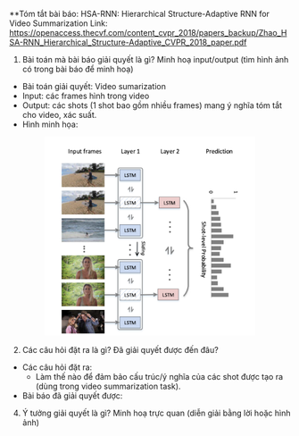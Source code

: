 **Tóm tắt bài báo: HSA-RNN: Hierarchical Structure-Adaptive RNN for Video Summarization
Link: https://openaccess.thecvf.com/content_cvpr_2018/papers_backup/Zhao_HSA-RNN_Hierarchical_Structure-Adaptive_CVPR_2018_paper.pdf

1. Bài toán mà bài báo giải quyết là gì? Minh hoạ input/output (tìm hình ảnh có trong bài báo để minh hoạ) <br>
- Bài toán giải quyết: Video sumarization
- Input: các frames hình trong video
- Output: các shots (1 shot bao gồm nhiều frames) mang ý nghĩa tóm tắt cho video, xác suất.
- Hình minh họa:
<p align="center">
 <img src="https://github.com/MaiNga-uit/CS2205.CH1501/blob/thanh-qt31/Classwork/QT31_img.png" width="75%" height="75%">
</p>

2. Các câu hỏi đặt ra là gì? Đã giải quyết được đến đâu?<br>
- Các câu hỏi đặt ra: 
  + Làm thế nào để đảm bảo cấu trúc/ý nghĩa của các shot được tạo ra (dùng trong video summarization task).
- Bài báo đã giải quyết được:

4. Ý tưởng giải quyết là gì? Minh hoạ trực quan (diễn giải bằng lời hoặc hình ảnh)

